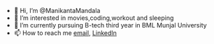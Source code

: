 - 👋 Hi, I’m @ManikantaMandala
- 👀 I’m interested in movies,coding,workout and sleeping
- 🌱 I’m currently pursuing B-tech third year in BML Munjal University
- 📫 How to reach me [email](mailto:mandala.manikanta.20cse@bmu.edu.in), <a href="https://www.linkedin.com/in/manikanta-mandala-206677202/" target="_blank">LinkedIn</a>

<!---
ManikantaMandala/ManikantaMandala is a ✨ special ✨ repository because its `README.md` (this file) appears on your GitHub profile.
You can click the Preview link to take a look at your changes.
--->

